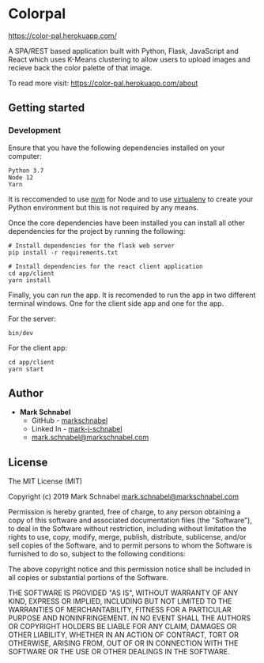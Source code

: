 # Colorpal

https://color-pal.herokuapp.com/

A SPA/REST based application built with Python, Flask, JavaScript and React which uses K-Means clustering to allow users to upload images and recieve back the color palette of that image.

To read more visit: https://color-pal.herokuapp.com/about

## Getting started

### Development

Ensure that you have the following dependencies installed on your computer:
```
Python 3.7
Node 12
Yarn
```

It is reccomended to use [nvm](https://github.com/nvm-sh/nvm) for Node and to use [virtualenv](https://pypi.org/project/virtualenv/) to create your Python environment but this is not required by any means.

Once the core dependencies have been installed you can install all other dependencies for the project by running the following:

```
# Install dependencies for the flask web server
pip install -r requirements.txt

# Install dependencies for the react client application
cd app/client
yarn install
```

Finally, you can run the app. It is recomended to run the app in two different terminal windows. One for the client side app and one for the app.

For the server:
```
bin/dev
```

For the client app:
```
cd app/client
yarn start
```

## Author
* **Mark Schnabel**
    * GitHub - [markschnabel](https://github.com/markschnabel)
    * Linked In - [mark-j-schnabel](https://github.com/markschnabel)
    * [mark.schnabel@markschnabel.com](mailto:mark.schnabel@markschnabel.com)

## License

The MIT License (MIT)

Copyright (c) 2019 Mark Schnabel <mark.schnabel@markschnabel.com>

Permission is hereby granted, free of charge, to any person obtaining a copy of this software and associated documentation files (the "Software"), to deal in the Software without restriction, including without limitation the rights to use, copy, modify, merge, publish, distribute, sublicense, and/or sell copies of the Software, and to permit persons to whom the Software is furnished to do so, subject to the following conditions:

The above copyright notice and this permission notice shall be included in all copies or substantial portions of the Software.

THE SOFTWARE IS PROVIDED "AS IS", WITHOUT WARRANTY OF ANY KIND, EXPRESS OR IMPLIED, INCLUDING BUT NOT LIMITED TO THE WARRANTIES OF MERCHANTABILITY, FITNESS FOR A PARTICULAR PURPOSE AND NONINFRINGEMENT. IN NO EVENT SHALL THE AUTHORS OR COPYRIGHT HOLDERS BE LIABLE FOR ANY CLAIM, DAMAGES OR OTHER LIABILITY, WHETHER IN AN ACTION OF CONTRACT, TORT OR OTHERWISE, ARISING FROM, OUT OF OR IN CONNECTION WITH THE SOFTWARE OR THE USE OR OTHER DEALINGS IN THE SOFTWARE.
